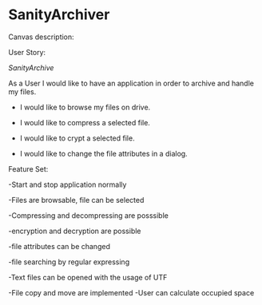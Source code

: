 # SanityArchiver

Canvas description:

User Story: 

*SanityArchive* 

As a User I would like to have an application in order to archive and handle my files.

* I would like to browse my files on drive.

* I would like to compress a selected file.

* I would like to crypt a selected file.

* I would like to change the file attributes in a dialog.

Feature Set: 

-Start and stop application normally

-Files are browsable, file can be selected

-Compressing and decompressing are posssible

-encryption and decryption are possible

-file attributes can be changed

-file searching by regular expressing

-Text files can be opened with the usage of UTF

-File copy and move are implemented
-User can calculate occupied space
